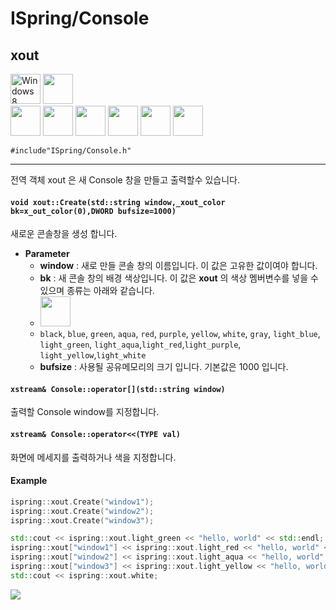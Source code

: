 ﻿# ISpring/Console


## xout
<img src="https://i.imgur.com/ElCyyzT.png" title="Windows8" width="48">
<img src="https://i.imgur.com/WUmFQlx.png" width="48">

<br/>
<img src="https://i.imgur.com/d67ToiK.png" width="48">
<img src="https://i.imgur.com/O5bye0l.png" width="48">
<img src="https://i.imgur.com/XFJ2SfL.png" width="48">
<img src="https://i.imgur.com/u1NhcaW.jpg" width="48">
<img src="https://i.imgur.com/d67ToiK.png" width="48">
<img src="https://i.imgur.com/zhdD9BY.png" width="48">

`#include"ISpring/Console.h"`
* * *

전역 객체 xout 은 새 Console 창을 만들고 출력할수 있습니다.

#### `void xout::Create(std::string window,_xout_color bk=x_out_color(0),DWORD bufsize=1000)`
새로운 콘솔창을 생성 합니다.
* **Parameter**
	* **window** : 새로 만들 콘솔 창의 이름입니다. 이 값은 고유한 값이여야 합니다.
    * **bk** : 새 콘솔 창의 배경 색상입니다. 이 값은 **xout** 의 색상 멤버변수를 넣을 수 있으며 종류는 아래와 같습니다.
    * <img src="https://i.imgur.com/d0tylUn.png" height="48">
    * `black`, `blue`, `green`, `aqua`, `red`, `purple`, `yellow`, `white`, `gray`, `light_blue`, `light_green`, `light_aqua`,`light_red`,`light_purple`, `light_yellow`,`light_white`
    * **bufsize** : 사용될 공유메모리의 크기 입니다. 기본값은 1000 입니다.

#### `xstream& Console::operator[](std::string window)`
출력할 Console window를 지정합니다. 

#### `xstream& Console::operator<<(TYPE val)`
화면에 메세지를 출력하거나 색을 지정합니다.
#### Example
```cpp
ispring::xout.Create("window1");
ispring::xout.Create("window2");
ispring::xout.Create("window3");

std::cout << ispring::xout.light_green << "hello, world" << std::endl;
ispring::xout["window1"] << ispring::xout.light_red << "hello, world" << std::endl;
ispring::xout["window2"] << ispring::xout.light_aqua << "hello, world" << std::endl;
ispring::xout["window3"] << ispring::xout.light_yellow << "hello, world" << std::endl;
std::cout << ispring::xout.white;
```
![](https://i.imgur.com/W8YbAqT.png)

